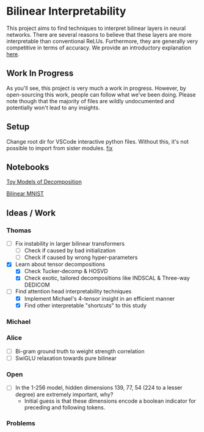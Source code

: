 # Bilinear Interpretability

This project aims to find techniques to interpret bilinear layers in neural networks. There are several reasons to believe that these layers are more interpretable than conventional ReLUs. Furthermore, they are generally very competitive in terms of accuracy. We provide an introductory explanation [here](writeup.md).

## Work In Progress

As you'll see, this project is very much a work in progress. However, by open-sourcing this work, people can follow what we've been doing. Please note though that the majority of files are wildly undocumented and potentially won't lead to any insights.

## Setup

Change root dir for VSCode interactive python files. Without this, it's not possible to import from sister modules. [fix](https://www.reddit.com/r/learnpython/comments/13t612i/how_do_i_set_working_directory_for_vs_code/)

## Notebooks

[Toy Models of Decomposition](https://colab.research.google.com/drive/1HIK-COamUFJNQ28Jqq7U2ig1tXYDLyjq?usp=sharing#scrollTo=n3VcQvhZFrS2)

[Bilinear MNIST](https://colab.research.google.com/drive/1--66MY8WLAqZNkE04zG3VnpWb_zYPIkc?usp=sharing)

## Ideas / Work

### Thomas

- [ ] Fix instability in larger bilinear transformers
  - [ ] Check if caused by bad initialization
  - [ ] Check if caused by wrong hyper-parameters
- [x] Learn about tensor decompositions
  - [x] Check Tucker-decomp & HOSVD
  - [x] Check exotic, tailored decompositions like INDSCAL & Three-way DEDICOM
- [ ] Find attention head interpretability techniques
  - [x] Implement Michael's 4-tensor insight in an efficient manner
  - [x] Find other interpretable "shortcuts" to this study

### Michael

### Alice

- [ ] Bi-gram ground truth to weight strength correlation
- [ ] SwiGLU relaxation towards pure bilinear

### Open

- [ ] In the 1-256 model, hidden dimensions 139, 77, 54 (224 to a lesser degree) are extremely important, why?
  - Initial guess is that these dimensions encode a boolean indicator for preceding and following tokens.

### Problems
